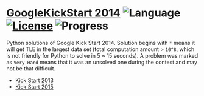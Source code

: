 # [GoogleKickStart 2014](https://codingcompetitions.withgoogle.com/kickstart) ![Language](https://img.shields.io/badge/language-Python-orange.svg) [![License](https://img.shields.io/badge/license-MIT-blue.svg)](./LICENSE) ![Progress](https://img.shields.io/badge/progress-0%20%2F%2016-ff69b4.svg)

Python solutions of Google Kick Start 2014. Solution begins with `*` means it will get TLE in the largest data set (total computation amount > `10^8`, which is not friendly for Python to solve in 5 ~ 15 seconds). A problem was marked as `Very Hard` means that it was an unsolved one during the contest and may not be that difficult.

* [Kick Start 2013](https://github.com/kamyu104/GoogleKickStart-2013)
* [Kick Start 2015](https://github.com/kamyu104/GoogleKickStart-2015)
